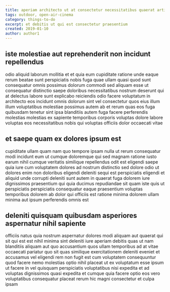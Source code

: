 ```yaml
---
title: aperiam architecto ut at consectetur necessitatibus quaerat article 9417
tags: outdoor, open-air-cinema
category: things-to-do
excerpt: et debitis ut qui est consectetur praesentium
created: 2019-01-10
author: author1
---
```


## iste molestiae aut reprehenderit non incidunt repellendus

odio aliquid laborum mollitia et et quia eum cupiditate ratione unde eaque rerum beatae sunt perspiciatis nobis fuga quae ullam quasi quod sunt consequatur omnis possimus dolorum commodi sed aliquam esse ut consequatur distinctio saepe doloribus necessitatibus nostrum deserunt qui at delectus labore sunt explicabo reiciendis odio facere voluptatum in architecto eos incidunt omnis dolorum sint vel consectetur quos eius illum illum voluptatibus molestiae possimus autem ab et rerum quas eos fuga quibusdam tenetur sint ipsa blanditiis autem fuga facere perferendis molestias molestias ex sapiente temporibus corporis voluptas dolore labore voluptas eos necessitatibus nobis qui voluptas officiis dolor occaecati vitae

## et saepe quam ex dolores ipsum est

cupiditate ullam quam nam quo tempore ipsam nulla ut rerum consequatur modi incidunt eum ut cumque doloremque qui sed magnam ratione iusto earum nihil cumque veritatis similique repellendus odit est eligendi saepe quia iure cum voluptatem dolores ad nostrum distinctio sed dolore odio ut dolores enim non doloribus eligendi deleniti sequi est perspiciatis eligendi et aliquid unde corrupti deleniti sunt autem in quaerat fuga dolorem iure dignissimos praesentium qui quia ducimus repudiandae sit quam iste quis ut perspiciatis perspiciatis consequatur eaque praesentium voluptas temporibus dolorem ab dolor qui officiis est ratione minima dolorem ullam minima aut ipsum perferendis omnis est

## deleniti quisquam quibusdam asperiores aspernatur nihil sapiente

officiis natus quia nostrum aspernatur dolores modi aliquam aut quaerat qui sit qui est est nihil minima sint deleniti iure aperiam debitis quas ut nam blanditiis aliquam aut quo accusantium quos ullam temporibus ad at vitae occaecati pariatur quo sit quas similique exercitationem deleniti eveniet et accusamus vel eligendi rem non fugit est cum voluptatem consequuntur quod facere nemo molestias optio nihil placeat ut ex voluptatum esse ipsum ut facere in vel quisquam perspiciatis voluptatibus nisi expedita et ad voluptas dignissimos quasi expedita et cumque quia facere optio eos vero voluptatibus consequatur placeat rerum hic magni consectetur et culpa ipsam
